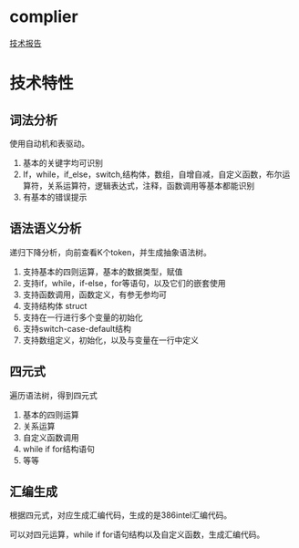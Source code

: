 # complier

[技术报告](https://blog.csdn.net/acsuperman/article/details/81045303)

# 技术特性

## 词法分析

使用自动机和表驱动。

1. 基本的关键字均可识别
2. If，while，if_else，switch,结构体，数组，自增自减，自定义函数，布尔运算符，关系运算符，逻辑表达式，注释，函数调用等基本都能识别
3. 有基本的错误提示

## 语法语义分析

递归下降分析，向前查看K个token，并生成抽象语法树。

1. 支持基本的四则运算，基本的数据类型，赋值
2. 支持if，while，if-else，for等语句，以及它们的嵌套使用
3. 支持函数调用，函数定义，有参无参均可
4. 支持结构体 struct
5. 支持在一行进行多个变量的初始化
6. 支持switch-case-default结构
7. 支持数组定义，初始化，以及与变量在一行中定义

## 四元式

遍历语法树，得到四元式

1. 基本的四则运算
2. 关系运算
3. 自定义函数调用
4. while if for结构语句
5. 等等

## 汇编生成

根据四元式，对应生成汇编代码，生成的是386intel汇编代码。

可以对四元运算，while if for语句结构以及自定义函数，生成汇编代码。